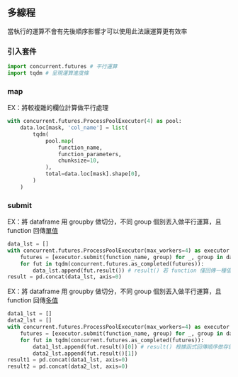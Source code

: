 ## 多線程
當執行的運算不會有先後順序影響才可以使用此法讓運算更有效率  
### 引入套件
```python
import concurrent.futures # 平行運算
import tqdm # 呈現運算進度條
```
### map
EX：將較複雜的欄位計算做平行處理
```python
with concurrent.futures.ProcessPoolExecutor(4) as pool:
    data.loc[mask, 'col_name'] = list(
        tqdm(
            pool.map(
                function_name,
                function_parameters,
                chunksize=10,
            ),
            total=data.loc[mask].shape[0],
        )
    )
```
### submit
EX：將 dataframe 用 groupby 做切分，不同 group 個別丟入做平行運算，且 function 回傳<ins>單值</ins>
```python
data_lst = []
with concurrent.futures.ProcessPoolExecutor(max_workers=4) as executor:
    futures = [executor.submit(function_name, group) for _, group in data.groupby(['col_name'])]
    for fut in tqdm(concurrent.futures.as_completed(futures)):
        data_lst.append(fut.result()) # result() 若 function 僅回傳一種值則不需要索引
result = pd.concat(data_lst, axis=0)
```
EX：將 dataframe 用 groupby 做切分，不同 group 個別丟入做平行運算，且 function 回傳<ins>多值</ins>
```python
data1_lst = []
data2_lst = []
with concurrent.futures.ProcessPoolExecutor(max_workers=4) as executor:
    futures = [executor.submit(function_name, group) for _, group in data.groupby(['col_name'])]
    for fut in tqdm(concurrent.futures.as_completed(futures)):
        data1_lst.append(fut.result()[0]) # result() 根據函式回傳順序做存儲
        data2_lst.append(fut.result()[1])
result1 = pd.concat(data1_lst, axis=0)
result2 = pd.concat(data2_lst, axis=0)
```
